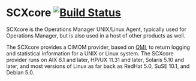 # SCXcore [![Build Status](https://travis-ci.org/Microsoft/SCXcore.svg?branch=master)](https://travis-ci.org/Microsoft/SCXcore)

SCXcore is the Operations Manager UNIX/Linux Agent, typically used for
Operations Manager, but is also used in a host of other products as
well.

The SCXcore provides a CIMOM provider, based on [OMI][], to return
logging and statistical information for a UNIX or Linux system. The
SCXcore provider runs on AIX 6.1 and later, HP/UX 11.31 and later,
Solaris 5.10 and later, and most versions of Linux as far back as
RedHat 5.0, SuSE 10.1, and Debian 5.0.

[OMI]: https://travis-ci.org/Microsoft/omi
